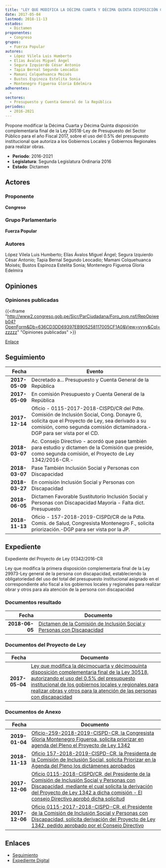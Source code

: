 ```yaml
---
title: "LEY QUE MODIFICA LA DÉCIMA CUARTA Y DÉCIMA QUINTA DISPOSICIÓN COMPLEMENTARIA FINAL DE LA LEY 30518, AUTORIZANDO EL USO DEL 0.5% DEL PRESUPUESTO INSTITUCIONAL DE LOS GOBIERNOS LOCALES Y REGIONALES PARA REALIZAR OBRAS Y OTROS PARA LA ATENCIÓN DE LAS PERSONAS CON DISCAPACIDAD"
date: 2017-05-04
lastmod: 2018-11-13
estados: 
  - Dictamen
proponentes: 
  - Congreso
grupos: 
  - Fuerza Popular
autores: 
  - López Vilela Luis Humberto
  - Elías Ávalos Miguel Ángel
  - Segura Izquierdo César Antonio
  - Tapia Bernal Segundo Leocadio
  - Mamani Colquehuanca Moisés
  - Bustos Espinoza Estelita Sonia
  - Montenegro Figueroa Gloria Edelmira
adherentes: 
  - 
sectores: 
  - Presupuesto y Cuenta General de la República
periodos: 
  - 2016-2021
---
```


Propone modificar la Décima Cuarta y Décima Quinta disposición complementaria final de la Ley 30518-Ley de Presupuesto del Sector Público para el año Fiscal 2017, sobre el uso del 0.5% del presupuesto institucional que autoriza a los Gobiernos Locales y Gobiernos Regionales para realizar obras.

- **Periodo**: 2016-2021
- **Legislatura**: Segunda Legislatura Ordinaria 2016
- **Estado**: Dictamen

## Actores

### Proponente

**Congreso**

### Grupo Parlamentario

**Fuerza Popular**

### Autores

López Vilela Luis Humberto; Elías Ávalos Miguel Ángel; Segura Izquierdo César Antonio; Tapia Bernal Segundo Leocadio; Mamani Colquehuanca Moisés; Bustos Espinoza Estelita Sonia; Montenegro Figueroa Gloria Edelmira


## Opiniones

### Opiniones publicadas

{{<iframe "http://www2.congreso.gob.pe/Sicr/ParCiudadana/Foro_pvp.nsf/RepOpiweb04?OpenForm&Db=636CD3DD69397EB905258117005CF1A0&View=yyyy&Col=zzzzz" "Opiniones publicadas" >}}

[Enlace](http://www2.congreso.gob.pe/Sicr/ParCiudadana/Foro_pvp.nsf/RepOpiweb04?OpenForm&Db=636CD3DD69397EB905258117005CF1A0&View=yyyy&Col=zzzzz)

## Seguimiento

| Fecha | Evento |
|------:|--------|
| **2017-05-09** | Decretado a... Presupuesto y Cuenta General de la República|
| **2017-05-09** | En comisión Presupuesto y Cuenta General de la República|
| **2017-12-14** | Oficio - 0115-2017-2018-CISPD/CR del Pdte. Comisión de Inclusión Social, Cong. Donayre G, solicita que el Proyecto de Ley, sea derivado a su comisión, como segunda comisión dictaminadora.- DGP para ser vista por el CD.|
| **2018-03-07** | Ac. Consejo Directivo - acordó que pase también para estudio y dictamen de la Comisión que preside, como segunda comisión, el Proyecto de Ley 1342/2016-CR.-|
| **2018-03-07** | Pase También Inclusión Social y Personas con Discapacidad|
| **2018-03-27** | En comisión Inclusión Social y Personas con Discapacidad|
| **2018-06-05** | Dictamen Favorable Sustitutorio Inclusión Social y Personas con Discapacidad Mayoria - Falta dict. Presupuesto|
| **2018-11-13** | Oficio - 157-2018-2019-CISPD/CR de la Pdta. Comis. de Salud, Congresista Montenegro F., solicita priorización.-DGP para ser vista por la JP.|


## Expediente

Expediente del Proyecto de Ley 01342/2016-CR

Ley que modifica la primera disposición complementaria final de la Ley 29973-Ley general de la persona con discapacidad, estableciendo la obligatoriedad del uso del total del presupuesto institucional asignado en el correspondiente año fiscal a los gobiernos locales y regionales para realizar obrar y otros para ala atención de la persona con discapacidad


### Documentos resultado

| Fecha | Documento |
|------:|--------|
| **2018-06-05** | [Dictamen de la Comisión de Inclusión Social y Personas con Discapacidad](http://www.leyes.congreso.gob.pe/Documentos/2016_2021/Dictamenes/Proyectos_de_Ley/01342DC13MAY20180605.pdf) |

### Documentos del Proyecto de Ley

| Fecha | Documento |
|------:|--------|
| **2017-05-04** | [Ley que modifica la décimocuarta y décimoquinta disposición complementaria final de la Ley 30518, autorizando el uso del 0.5% del presupuesto institucional de los gobiernos locales y regionales para realizar obras y otros para la atención de las personas con discapacidad](http://www.leyes.congreso.gob.pe/Documentos/2016_2021/Proyectos_de_Ley_y_de_Resoluciones_Legislativas/PL0134220170504.PDF) |

### Documentos de Anexo

| Fecha | Documento |
|------:|--------|
| **2019-01-04** | [Oficio-259-2018-2019-CISPD-CR, la Congresista Gloria Montenegro Figueroa, solicita priorizar en agenda del Pleno el Proyecto de Ley 1342](http://www.leyes.congreso.gob.pe/Documentos/2016_2021/Oficios/Comisiones_Ordinarias/OFICIO-259-2018-2019-CISPD-CR.pdf) |
| **2018-11-13** | [Oficio 157-2018-2019-CISPD-CR, la Presidenta de la Comisión de Inclusión Social, solicita Priorizar en la Agenda del Pleno los dictámenes aprobados](http://www.leyes.congreso.gob.pe/Documentos/2016_2021/Oficios/Comisiones_Ordinarias/OFICIO-157-2018-2019-CISPD-CR.PDF) |
| **2017-12-06** | [Oficio 0115-2018-CISPD/CR, del Presidente de la Comisión de Inclusión Social y Personas con Discapacidad, mediante el cual solicita la derivación del Proyecto de Ley 1342 a dicha comisión - El consejo Directivo aprobó dicha solicitud](http://www.leyes.congreso.gob.pe/Documentos/2016_2021/Oficios/Comisiones_Ordinarias/OFICIO-0115-2017-2018-CISPD-CR.PDF) |
| **2017-12-06** | [Oficio 0115-2017-2018-CISPD-CR, el Presidente de la Comisión de Inclusión Social y Personas con Discapacidad, solicita derivación del Proyecto de Ley 1342, pedido aprobado por el Consejo Directivo](http://www.leyes.congreso.gob.pe/Documentos/2016_2021/Oficios/Comisiones_Ordinarias/OFICIO-0115-2017-2018-CISPD-CR.PDF) |

## Enlaces 

- [Seguimiento](http://www2.congreso.gob.pehttp://www2.congreso.gob.pe/Sicr/TraDocEstProc/CLProLey2016.nsf/f7fff46988ca05b1052578e100829cc7/178bc47421cf61e8052581170005467a?OpenDocument)
- [Expediente Digital](http://www2.congreso.gob.pehttp://www2.congreso.gob.pe/Sicr/TraDocEstProc/CLProLey2016.nsf/f7fff46988ca05b1052578e100829cc7/178bc47421cf61e8052581170005467a?OpenDocument&Click=05257FB7005EB655.eb71d0cf91d8294e05256cdf006b5706/$Body/0.1C6C)
